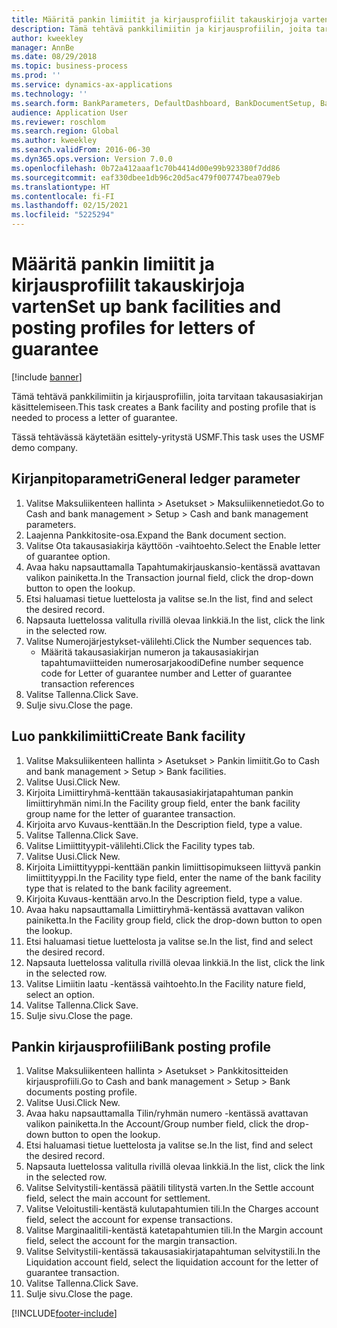 ```yaml
---
title: Määritä pankin limiitit ja kirjausprofiilit takauskirjoja varten
description: Tämä tehtävä pankkilimiitin ja kirjausprofiilin, joita tarvitaan takausasiakirjan käsittelemiseen.
author: kweekley
manager: AnnBe
ms.date: 08/29/2018
ms.topic: business-process
ms.prod: ''
ms.service: dynamics-ax-applications
ms.technology: ''
ms.search.form: BankParameters, DefaultDashboard, BankDocumentSetup, BankDocumentPosting
audience: Application User
ms.reviewer: roschlom
ms.search.region: Global
ms.author: kweekley
ms.search.validFrom: 2016-06-30
ms.dyn365.ops.version: Version 7.0.0
ms.openlocfilehash: 0b72a412aaaf1c70b4414d00e99b923380f7dd86
ms.sourcegitcommit: eaf330dbee1db96c20d5ac479f007747bea079eb
ms.translationtype: HT
ms.contentlocale: fi-FI
ms.lasthandoff: 02/15/2021
ms.locfileid: "5225294"
---
```

# <a name="set-up-bank-facilities-and-posting-profiles-for-letters-of-guarantee"></a><span data-ttu-id="37bc0-103">Määritä pankin limiitit ja kirjausprofiilit takauskirjoja varten</span><span class="sxs-lookup"><span data-stu-id="37bc0-103">Set up bank facilities and posting profiles for letters of guarantee</span></span>

[!include [banner](../../includes/banner.md)]

<span data-ttu-id="37bc0-104">Tämä tehtävä pankkilimiitin ja kirjausprofiilin, joita tarvitaan takausasiakirjan käsittelemiseen.</span><span class="sxs-lookup"><span data-stu-id="37bc0-104">This task creates a Bank facility and posting profile that is needed to process a letter of guarantee.</span></span>



<span data-ttu-id="37bc0-105">Tässä tehtävässä käytetään esittely-yritystä USMF.</span><span class="sxs-lookup"><span data-stu-id="37bc0-105">This task uses the USMF demo company.</span></span> 




## <a name="general-ledger-parameter"></a><span data-ttu-id="37bc0-106">Kirjanpitoparametri</span><span class="sxs-lookup"><span data-stu-id="37bc0-106">General ledger parameter</span></span>
1. <span data-ttu-id="37bc0-107">Valitse Maksuliikenteen hallinta > Asetukset > Maksuliikennetiedot.</span><span class="sxs-lookup"><span data-stu-id="37bc0-107">Go to Cash and bank management > Setup > Cash and bank management parameters.</span></span>
2. <span data-ttu-id="37bc0-108">Laajenna Pankkitosite-osa.</span><span class="sxs-lookup"><span data-stu-id="37bc0-108">Expand the Bank document section.</span></span>
3. <span data-ttu-id="37bc0-109">Valitse Ota takausasiakirja käyttöön -vaihtoehto.</span><span class="sxs-lookup"><span data-stu-id="37bc0-109">Select the Enable letter of guarantee option.</span></span>
4. <span data-ttu-id="37bc0-110">Avaa haku napsauttamalla Tapahtumakirjauskansio-kentässä avattavan valikon painiketta.</span><span class="sxs-lookup"><span data-stu-id="37bc0-110">In the Transaction journal field, click the drop-down button to open the lookup.</span></span>
5. <span data-ttu-id="37bc0-111">Etsi haluamasi tietue luettelosta ja valitse se.</span><span class="sxs-lookup"><span data-stu-id="37bc0-111">In the list, find and select the desired record.</span></span>
6. <span data-ttu-id="37bc0-112">Napsauta luettelossa valitulla rivillä olevaa linkkiä.</span><span class="sxs-lookup"><span data-stu-id="37bc0-112">In the list, click the link in the selected row.</span></span>
7. <span data-ttu-id="37bc0-113">Valitse Numerojärjestykset-välilehti.</span><span class="sxs-lookup"><span data-stu-id="37bc0-113">Click the Number sequences tab.</span></span>
    * <span data-ttu-id="37bc0-114">Määritä takausasiakirjan numeron ja takausasiakirjan tapahtumaviitteiden numerosarjakoodi</span><span class="sxs-lookup"><span data-stu-id="37bc0-114">Define number sequence code for Letter of guarantee number and Letter of guarantee transaction references</span></span>  
8. <span data-ttu-id="37bc0-115">Valitse Tallenna.</span><span class="sxs-lookup"><span data-stu-id="37bc0-115">Click Save.</span></span>
9. <span data-ttu-id="37bc0-116">Sulje sivu.</span><span class="sxs-lookup"><span data-stu-id="37bc0-116">Close the page.</span></span>

## <a name="create-bank-facility"></a><span data-ttu-id="37bc0-117">Luo pankkilimiitti</span><span class="sxs-lookup"><span data-stu-id="37bc0-117">Create Bank facility</span></span>
1. <span data-ttu-id="37bc0-118">Valitse Maksuliikenteen hallinta > Asetukset > Pankin limiitit.</span><span class="sxs-lookup"><span data-stu-id="37bc0-118">Go to Cash and bank management > Setup > Bank facilities.</span></span>
2. <span data-ttu-id="37bc0-119">Valitse Uusi.</span><span class="sxs-lookup"><span data-stu-id="37bc0-119">Click New.</span></span>
3. <span data-ttu-id="37bc0-120">Kirjoita Limiittiryhmä-kenttään takausasiakirjatapahtuman pankin limiittiryhmän nimi.</span><span class="sxs-lookup"><span data-stu-id="37bc0-120">In the Facility group field, enter the bank facility group name for the letter of guarantee transaction.</span></span>
4. <span data-ttu-id="37bc0-121">Kirjoita arvo Kuvaus-kenttään.</span><span class="sxs-lookup"><span data-stu-id="37bc0-121">In the Description field, type a value.</span></span>
5. <span data-ttu-id="37bc0-122">Valitse Tallenna.</span><span class="sxs-lookup"><span data-stu-id="37bc0-122">Click Save.</span></span>
6. <span data-ttu-id="37bc0-123">Valitse Limiittityypit-välilehti.</span><span class="sxs-lookup"><span data-stu-id="37bc0-123">Click the Facility types tab.</span></span>
7. <span data-ttu-id="37bc0-124">Valitse Uusi.</span><span class="sxs-lookup"><span data-stu-id="37bc0-124">Click New.</span></span>
8. <span data-ttu-id="37bc0-125">Kirjoita Limiittityyppi-kenttään pankin limiittisopimukseen liittyvä pankin limiittityyppi.</span><span class="sxs-lookup"><span data-stu-id="37bc0-125">In the Facility type field, enter the name of the bank facility type that is related to the bank facility agreement.</span></span>
9. <span data-ttu-id="37bc0-126">Kirjoita Kuvaus-kenttään arvo.</span><span class="sxs-lookup"><span data-stu-id="37bc0-126">In the Description field, type a value.</span></span>
10. <span data-ttu-id="37bc0-127">Avaa haku napsauttamalla Limiittiryhmä-kentässä avattavan valikon painiketta.</span><span class="sxs-lookup"><span data-stu-id="37bc0-127">In the Facility group field, click the drop-down button to open the lookup.</span></span>
11. <span data-ttu-id="37bc0-128">Etsi haluamasi tietue luettelosta ja valitse se.</span><span class="sxs-lookup"><span data-stu-id="37bc0-128">In the list, find and select the desired record.</span></span>
12. <span data-ttu-id="37bc0-129">Napsauta luettelossa valitulla rivillä olevaa linkkiä.</span><span class="sxs-lookup"><span data-stu-id="37bc0-129">In the list, click the link in the selected row.</span></span>
13. <span data-ttu-id="37bc0-130">Valitse Limiitin laatu -kentässä vaihtoehto.</span><span class="sxs-lookup"><span data-stu-id="37bc0-130">In the Facility nature field, select an option.</span></span>
14. <span data-ttu-id="37bc0-131">Valitse Tallenna.</span><span class="sxs-lookup"><span data-stu-id="37bc0-131">Click Save.</span></span>
15. <span data-ttu-id="37bc0-132">Sulje sivu.</span><span class="sxs-lookup"><span data-stu-id="37bc0-132">Close the page.</span></span>

## <a name="bank-posting-profile"></a><span data-ttu-id="37bc0-133">Pankin kirjausprofiili</span><span class="sxs-lookup"><span data-stu-id="37bc0-133">Bank posting profile</span></span>
1. <span data-ttu-id="37bc0-134">Valitse Maksuliikenteen hallinta > Asetukset > Pankkitositteiden kirjausprofiili.</span><span class="sxs-lookup"><span data-stu-id="37bc0-134">Go to Cash and bank management > Setup > Bank documents posting profile.</span></span>
2. <span data-ttu-id="37bc0-135">Valitse Uusi.</span><span class="sxs-lookup"><span data-stu-id="37bc0-135">Click New.</span></span>
3. <span data-ttu-id="37bc0-136">Avaa haku napsauttamalla Tilin/ryhmän numero -kentässä avattavan valikon painiketta.</span><span class="sxs-lookup"><span data-stu-id="37bc0-136">In the Account/Group number field, click the drop-down button to open the lookup.</span></span>
4. <span data-ttu-id="37bc0-137">Etsi haluamasi tietue luettelosta ja valitse se.</span><span class="sxs-lookup"><span data-stu-id="37bc0-137">In the list, find and select the desired record.</span></span>
5. <span data-ttu-id="37bc0-138">Napsauta luettelossa valitulla rivillä olevaa linkkiä.</span><span class="sxs-lookup"><span data-stu-id="37bc0-138">In the list, click the link in the selected row.</span></span>
6. <span data-ttu-id="37bc0-139">Valitse Selvitystili-kentässä päätili tilitystä varten.</span><span class="sxs-lookup"><span data-stu-id="37bc0-139">In the Settle account field, select the main account for settlement.</span></span>
7. <span data-ttu-id="37bc0-140">Valitse Veloitustili-kentästä kulutapahtumien tili.</span><span class="sxs-lookup"><span data-stu-id="37bc0-140">In the Charges account field, select the account for expense transactions.</span></span>
8. <span data-ttu-id="37bc0-141">Valitse Marginaalitili-kentästä katetapahtumien tili.</span><span class="sxs-lookup"><span data-stu-id="37bc0-141">In the Margin account field, select the account for the margin transaction.</span></span>
9. <span data-ttu-id="37bc0-142">Valitse Selvitystili-kentässä takausasiakirjatapahtuman selvitystili.</span><span class="sxs-lookup"><span data-stu-id="37bc0-142">In the Liquidation account field, select the liquidation account for the letter of guarantee transaction.</span></span> 
10. <span data-ttu-id="37bc0-143">Valitse Tallenna.</span><span class="sxs-lookup"><span data-stu-id="37bc0-143">Click Save.</span></span>
11. <span data-ttu-id="37bc0-144">Sulje sivu.</span><span class="sxs-lookup"><span data-stu-id="37bc0-144">Close the page.</span></span>



[!INCLUDE[footer-include](../../../includes/footer-banner.md)]